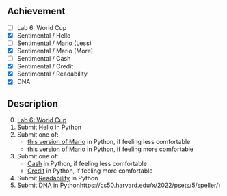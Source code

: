 ## Achievement

- [ ] Lab 6: World Cup
- [x] Sentimental / Hello 
- [ ] Sentimental / Mario (Less)
- [x] Sentimental / Mario (More)
- [ ] Sentimental / Cash
- [x] Sentimental / Credit
- [x] Sentimental / Readability
- [x] DNA

## Description

0. [Lab 6: World Cup](https://cs50.harvard.edu/x/2022/labs/6/)
1. Submit [Hello](https://cs50.harvard.edu/x/2022/psets/6/hello/) in Python
2. Submit one of:
   - [this version of Mario](https://cs50.harvard.edu/x/2022/psets/6/mario/less/) in Python, if feeling less comfortable
   - [this version of Mario](https://cs50.harvard.edu/x/2022/psets/6/mario/more/) in Python, if feeling more comfortable
3. Submit one of:
   - [Cash](https://cs50.harvard.edu/x/2022/psets/6/cash/) in Python, if feeling less comfortable
   - [Credit](https://cs50.harvard.edu/x/2022/psets/6/credit/) in Python, if feeling more comfortable
4. Submit [Readability](https://cs50.harvard.edu/x/2022/psets/6/readability/) in Python
5. Submit [DNA](https://cs50.harvard.edu/x/2022/psets/6/dna/) in Pythonhttps://cs50.harvard.edu/x/2022/psets/5/speller/)
